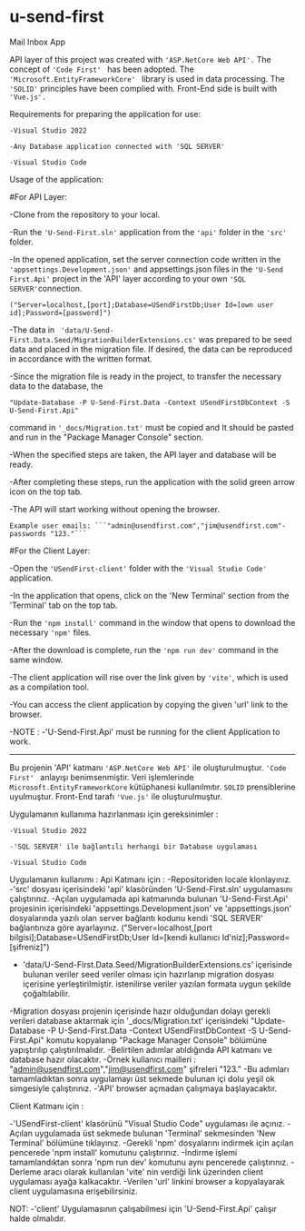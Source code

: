 # u-send-first
Mail Inbox App

API layer of this project was created with ```'ASP.NetCore Web API'.```
The concept of ```'Code First' ``` has been adopted.
The ```'Microsoft.EntityFrameworkCore' ``` library is used in data processing.
The ``` 'SOLID' ``` principles have been complied with.
Front-End side is built with ```'Vue.js'.```


Requirements for preparing the application for use:
```
-Visual Studio 2022
```
```
-Any Database application connected with 'SQL SERVER'
```
```
-Visual Studio Code
```
Usage of the application:

#For API Layer:

-Clone from the repository to your local.

-Run the ```'U-Send-First.sln'``` application from the ```'api'``` folder in the ```'src'``` folder.

-In the opened application, set the server connection code written in the ``` 'appsettings.Development.json'``` and appsettings.json files in the ```'U-Send First.Api'``` project in the 'API' layer according to your own ```'SQL SERVER'```connection.

  ```("Server=localhost,[port];Database=USendFirstDb;User Id=[own user id];Password=[password]")```
  
-The data in ``` 'data/U-Send-First.Data.Seed/MigrationBuilderExtensions.cs'``` was prepared to be seed data and placed in the migration file. If desired, the data can be reproduced in accordance with the written format.

-Since the migration file is ready in the project, to transfer the necessary data to the database, the 
```
"Update-Database -P U-Send-First.Data -Context USendFirstDbContext -S U-Send-First.Api"
``` 
command in ```'_docs/Migration.txt'``` must be copied and
  It should be pasted and run in the "Package Manager Console" section.
  
-When the specified steps are taken, the API layer and database will be ready.

-After completing these steps, run the application with the solid green arrow icon on the top tab. 

-The API will start working without opening the browser.

	Example user emails: ```"admin@usendfirst.com","jim@usendfirst.com"-passwords "123."```

#For the Client Layer:

-Open the ```'USendFirst-client'``` folder with the ```'Visual Studio Code'``` application.

-In the application that opens, click on the 'New Terminal' section from the 'Terminal' tab on the top tab.

-Run the ```'npm install'``` command in the window that opens to download the necessary ```'npm'``` files.

-After the download is complete, run the ```'npm run dev'``` command in the same window.

-The client application will rise over the link given by ```'vite'```, which is used as a compilation tool.

-You can access the client application by copying the given 'url' link to the browser.

-NOTE :
	-'U-Send-First.Api' must be running for the client Application to work.
  
  ------------------------------------------------------------------------------------------------------------
  
Bu projenin 'API' katmanı ```'ASP.NetCore Web API'``` ile oluşturulmuştur. 
```'Code First' ``` anlayışı benimsenmiştir. 
Veri işlemlerinde ``` Microsoft.EntityFrameworkCore``` kütüphanesi kullanılmıtır. 
```SOLID``` prensiblerine uyulmuştur. 
Front-End tarafı ```'Vue.js'``` ile oluşturulmuştur. 

Uygulamanın kullanıma hazırlanması için gereksinimler :
```
-Visual Studio 2022
```
```
-'SQL SERVER' ile bağlantılı herhangi bir Database uygulaması
```
```
-Visual Studio Code 
```

Uygulamanın kullanımı :
Api Katmanı için :
-Repositoriden locale klonlayınız.
-'src' dosyası içerisindeki 'api' klasöründen 'U-Send-First.sln' uygulamasını çalıştırınız. 
-Açılan uygulamada api katmanında bulunan 'U-Send-First.Api' projesinin içerisindeki 'appsettings.Development.json' ve 'appsettings.json' dosyalarında yazılı olan server bağlantı kodunu kendi 'SQL SERVER' bağlantınıza göre ayarlayınız.
	("Server=localhost,[port bilgisi];Database=USendFirstDb;User Id=[kendi kullanıcı Id'niz];Password=[şifreniz]")
	
- 'data/U-Send-First.Data.Seed/MigrationBuilderExtensions.cs' içerisinde bulunan veriler seed veriler olması için hazırlanıp migration dosyası içerisine yerleştirilmiştir. istenilirse veriler yazılan formata uygun şekilde çoğaltılabilir. 

-Migration dosyası projenin içerisinde hazır olduğundan dolayı gerekli verileri database aktarmak için '_docs/Migration.txt' içerisindeki "Update-Database -P U-Send-First.Data -Context USendFirstDbContext -S U-Send-First.Api" komutu kopyalanıp 
	"Package Manager Console" bölümüne yapıştırılıp çalıştırılmalıdır. 
-Belirtilen adımlar atıldığında API katmanı ve database hazır olacaktır. 
-Örnek kullanıcı mailleri : "admin@usendfirst.com","jim@usendfirst.com" şifreleri "123."
-Bu adımları tamamladıktan sonra uygulamayı üst sekmede bulunan içi dolu yeşil ok simgesiyle çalıştırınız. 
-'API' browser açmadan çalışmaya başlayacaktır. 

Client Katmanı için :

-'USendFirst-client' klasörünü "Visual Studio Code" uygulaması ile açınız.
-Açılan uygulamada üst sekmede bulunan 'Terminal' sekmesinden 'New Terminal' bölümüne tıklayınız.
-Gerekli 'npm' dosyalarını indirmek için açılan pencerede 'npm install' komutunu çalıştırınız. 
-İndirme işlemi tamamlandıktan sonra 'npm run dev' komutunu aynı pencerede çalıştırınız. 
-Derleme aracı olarak kullanılan 'vite' nin verdiği link üzerinden client uygulaması ayağa kalkacaktır.
-Verilen 'url' linkini browser a kopyalayarak client uygulamasına erişebilirsiniz. 

NOT:
-'client' Uygulamasının çalışabilmesi için 'U-Send-First.Api' çalışır halde olmalıdır.


  
  
  
  
  

